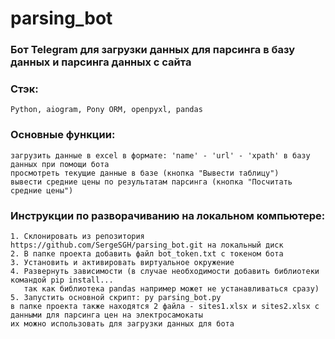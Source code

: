 # parsing_bot
### Бот Telegram для загрузки данных для парсинга в базу данных и парсинга данных с сайта

### Стэк:
```
Python, aiogram, Pony ORM, openpyxl, pandas
```
###  Основные функции:
```
загрузить данные в excel в формате: 'name' - 'url' - 'xpath' в базу данных при помощи бота
просмотреть текущие данные в базе (кнопка "Вывести таблицу")
вывести средние цены по результатам парсинга (кнопка "Посчитать средние цены")
```
###  Инструкции по разворачиванию на локальном компьютере:
```
1. Склонировать из репозитория https://github.com/SergeSGH/parsing_bot.git на локальный диск
2. В папке проекта добавить файл bot_token.txt с токеном бота
3. Установить и активировать виртуальное окружение
4. Развернуть зависимости (в случае необходимости добавить библиотеки командой pip install...
   так как библиотека pandas например может не устанавливаться сразу)
5. Запустить основной скрипт: py parsing_bot.py
в папке проекта также находятся 2 файла - sites1.xlsx и sites2.xlsx с данными для парсинга цен на электросамокаты
их можно использовать для загрузки данных для бота
```